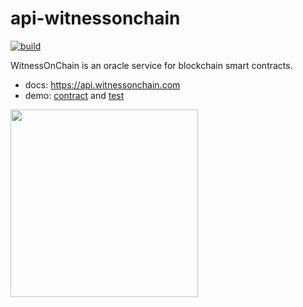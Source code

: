 # api-witnessonchain

[![build](https://github.com/gitzhou/api-witnessonchain/actions/workflows/build.yml/badge.svg)](https://github.com/gitzhou/api-witnessonchain/actions/workflows/build.yml)

WitnessOnChain is an oracle service for blockchain smart contracts.

- docs: https://api.witnessonchain.com
- demo: [contract](./src/contracts/demo.ts) and [test](./test/demo.e2e-spec.ts)

<img src="https://github.com/gitzhou/api-witnessonchain/assets/1585505/3126abd1-3862-43bc-999a-7efe12245e88" width="300">
